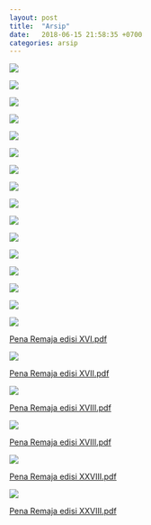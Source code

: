 ```yaml
---
layout: post
title:  "Arsip"
date:   2018-06-15 21:58:35 +0700
categories: arsip
---
```

![](/1.png)

![](/2.png)

![](/3.png)

![](/4.png)

![](/5.png)

![](/6.png)

![](/7.png)

![](/8.png)

![](/9.png)

![](/10.png)

![](/11.png)

![](/12.png)

![](/13.png)

![](/14.png)

![](/15.png)

![](/16.png)

[Pena Remaja edisi XVI.pdf](/16.pdf)

![](/17.png)

[Pena Remaja edisi XVII.pdf](/17.pdf)

![](/18.png)

[Pena Remaja edisi XVIII.pdf](/18.pdf)

![](/19.png)

[Pena Remaja edisi XVIII.pdf](/19.pdf)

![](/28.png)

[Pena Remaja edisi XXVIII.pdf](/28.pdf)

![](/33.png)

[Pena Remaja edisi XXVIII.pdf](/33.pdf)

